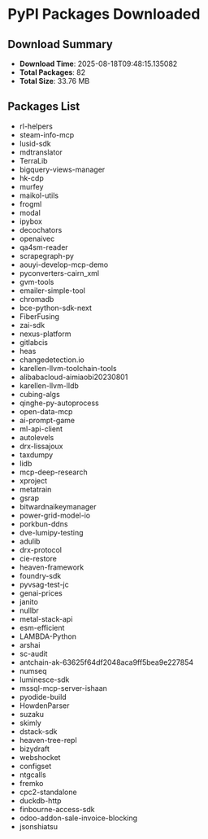 # PyPI Packages Downloaded

## Download Summary
- **Download Time**: 2025-08-18T09:48:15.135082
- **Total Packages**: 82
- **Total Size**: 33.76 MB

## Packages List
- rl-helpers
- steam-info-mcp
- lusid-sdk
- mdtranslator
- TerraLib
- bigquery-views-manager
- hk-cdp
- murfey
- maikol-utils
- frogml
- modal
- ipybox
- decochators
- openaivec
- qa4sm-reader
- scrapegraph-py
- aouyi-develop-mcp-demo
- pyconverters-cairn_xml
- gvm-tools
- emailer-simple-tool
- chromadb
- bce-python-sdk-next
- FiberFusing
- zai-sdk
- nexus-platform
- gitlabcis
- heas
- changedetection.io
- karellen-llvm-toolchain-tools
- alibabacloud-aimiaobi20230801
- karellen-llvm-lldb
- cubing-algs
- qinghe-py-autoprocess
- open-data-mcp
- ai-prompt-game
- ml-api-client
- autolevels
- drx-lissajoux
- taxdumpy
- lidb
- mcp-deep-research
- xproject
- metatrain
- gsrap
- bitwardnaikeymanager
- power-grid-model-io
- porkbun-ddns
- dve-lumipy-testing
- adulib
- drx-protocol
- cie-restore
- heaven-framework
- foundry-sdk
- pyvsag-test-jc
- genai-prices
- janito
- nullbr
- metal-stack-api
- esm-efficient
- LAMBDA-Python
- arshai
- sc-audit
- antchain-ak-63625f64df2048aca9ff5bea9e227854
- numseq
- luminesce-sdk
- mssql-mcp-server-ishaan
- pyodide-build
- HowdenParser
- suzaku
- skimly
- dstack-sdk
- heaven-tree-repl
- bizydraft
- webshocket
- configset
- ntgcalls
- fremko
- cpc2-standalone
- duckdb-http
- finbourne-access-sdk
- odoo-addon-sale-invoice-blocking
- jsonshiatsu
